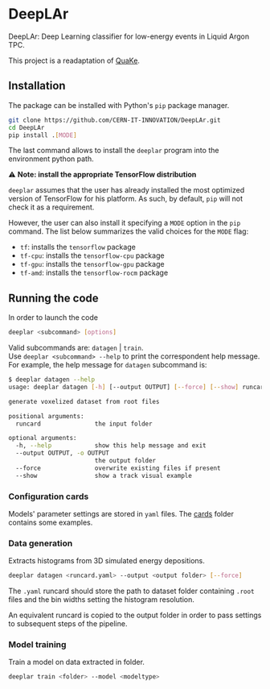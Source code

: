 # DeepLAr

DeepLAr: Deep Learning classifier for low-energy events in Liquid Argon TPC.

This project is a readaptation of [QuaKe](https://github.com/qismib/QuaKe).

## Installation

The package can be installed with Python's `pip` package manager.

```bash
git clone https://github.com/CERN-IT-INNOVATION/DeepLAr.git
cd DeepLAr
pip install .[MODE]
```

The last command allows to install the `deeplar` program into the environment
python path.  

:warning: **Note: install the appropriate TensorFlow distribution**

`deeplar` assumes that the user has already installed the most optimized version
of TensorFlow for his platform. As such, by default, `pip` will not check it as
a requirement.

However, the user can also install it specifying a `MODE` option in the
`pip` command. The list below summarizes the valid choices for the `MODE` flag:

- `tf`: installs the `tensorflow` package
- `tf-cpu`: installs the `tensorflow-cpu` package
- `tf-gpu`: installs the `tensorflow-gpu` package
- `tf-amd`: installs the `tensorflow-rocm` package

## Running the code

In order to launch the code

```bash
deeplar <subcommand> [options]
```

Valid subcommands are: `datagen` | `train`.  
Use `deeplar <subcommand> --help` to print the correspondent help message.  
For example, the help message for `datagen` subcommand is:

```bash
$ deeplar datagen --help
usage: deeplar datagen [-h] [--output OUTPUT] [--force] [--show] runcard

generate voxelized dataset from root files

positional arguments:
  runcard               the input folder

optional arguments:
  -h, --help            show this help message and exit
  --output OUTPUT, -o OUTPUT
                        the output folder
  --force               overwrite existing files if present
  --show                show a track visual example
```

### Configuration cards

Models' parameter settings are stored in `yaml` files. The [cards](cards) folder
contains some examples.

### Data generation

Extracts histograms from 3D simulated energy depositions.

```bash
deeplar datagen <runcard.yaml> --output <output folder> [--force]
```

The `.yaml` runcard should store the path to dataset folder containing `.root`
files and the bin widths setting the histogram resolution.

An equivalent runcard is copied to the output folder in order to pass settings
to subsequent steps of the pipeline.

### Model training

Train a model on data extracted in folder.

```bash
deeplar train <folder> --model <modeltype>
```


